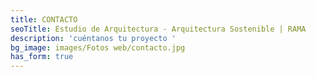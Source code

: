 ```yaml
---
title: CONTACTO
seoTitle: Estudio de Arquitectura - Arquitectura Sostenible | RAMA
description: 'cuéntanos tu proyecto '
bg_image: images/Fotos web/contacto.jpg
has_form: true
---
```


